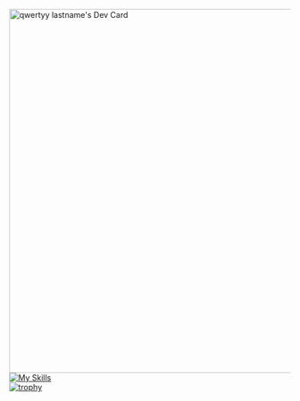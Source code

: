 <a href="https://app.daily.dev/qwertyy"><img src="https://api.daily.dev/devcards/v2/qau4bmhYnV6wiKKhAeIkE.png?type=wide&r=7jy" width="652" alt="qwertyy lastname's Dev Card"/></a><br>
[![My Skills](https://skillicons.dev/icons?i=bash,blender,coffeescript,css,devto,discord,django,electron,github,gmail,html,js,jquery,linux,lua,md,mint,obsidian,powershell,py,replit,robloxstudio,rust,stackoverflow,sublime,svg,ubuntu,unity,vscode,windows)](https://skillicons.dev)<br>
[![trophy](https://github-profile-trophy.vercel.app/?username=qwertyy-dev)](https://github.com/ryo-ma/github-profile-trophy)
